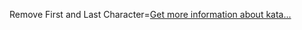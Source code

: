 Remove First and Last Character=[Get more information about kata...](/kata/56bc28ad5bdaeb48760009b0)